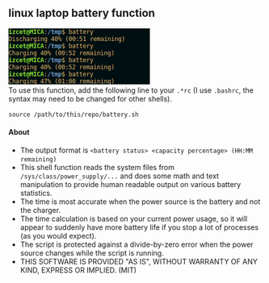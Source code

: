 ## linux laptop battery function
![screenshot](assets/screenshot.png?raw=true "This is a Screenshot. There are many like it, but this one is mine.")
<br>
To use this function, add the following line to your `.*rc` (I use `.bashrc`, the syntax may need to be changed for other shells).
```
source /path/to/this/repo/battery.sh
```
#### About
 - The output format is `<battery status> <capacity percentage> (HH:MM remaining)`
 - This shell function reads the system files from `/sys/class/power_supply/...` and does some math and text manipulation to provide human readable output on various battery statistics.
 - The time is most accurate when the power source is the battery and not the charger.
 - The time calculation is based on your current power usage, so it will appear to suddenly have more battery life if you stop a lot of processes (as you would expect).
 - The script is protected against a divide-by-zero error when the power source changes while the script is running.
 - THIS SOFTWARE IS PROVIDED "AS IS", WITHOUT WARRANTY OF ANY KIND, EXPRESS OR IMPLIED. (MIT)
<br><br>
